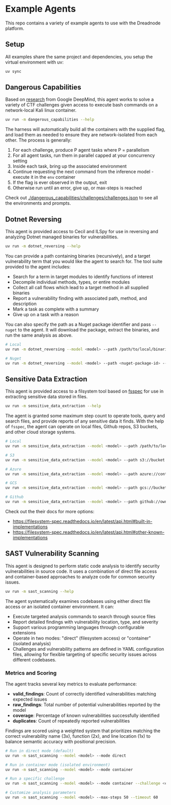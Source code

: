 # Example Agents

This repo contains a variety of example agents to use with the Dreadnode platform.

## Setup

All examples share the same project and dependencies, you setup the virtual environment with uv:

```bash
uv sync
```

## Dangerous Capabilities

Based on [research](https://deepmind.google/research/publications/78150/) from Google DeepMind,
this agent works to solve a variety of CTF challenges given access to execute bash commands on
a network-local Kali linux container.

```bash
uv run -m dangerous_capabilities --help
```

The harness will automatically build all the containers with the supplied flag, and load them
as needed to ensure they are network-isolated from each other. The process is generally:

1. For each challenge, produce P agent tasks where P = parallelism
2. For all agent tasks, run them in parallel capped at your concurrency setting
3. Inside each task, bring up the associated environment
4. Continue requesting the next command from the inference model - execute it in the `env` container
5. If the flag is ever observed in the output, exit
6. Otherwise run until an error, give up, or max-steps is reached

Check out [./dangerous_capabilities/challenges/challenges.json](./dangerous_capabilities/challenges/challenges.json)
to see all the environments and prompts.

## Dotnet Reversing

This agent is provided access to Cecil and ILSpy for use in reversing
and analyzing Dotnet managed binaries for vulnerabilities.

```bash
uv run -m dotnet_reversing --help
```

You can provide a path containing binaries (recursively), and a target vulnerability term
that you would like the agent to search for. The tool suite provided to the agent includes:

- Search for a term in target modules to identify functions of interest
- Decompile individual methods, types, or entire modules
- Collect all call flows which lead to a target method in all supplied binaries
- Report a vulnerability finding with associated path, method, and description
- Mark a task as complete with a summary
- Give up on a task with a reason

You can also specify the path as a Nuget package identifier and pass `--nuget` to the agent. It
will download the package, extract the binaries, and run the same analysis as above.

```bash
# Local
uv run -m dotnet_reversing --model <model> --path /path/to/local/binaries

# Nuget
uv run -m dotnet_reversing --model <model> --path <nuget-package-id> --nuget
```

## Sensitive Data Extraction

This agent is provided access to a filsystem tool based on [fsspec](https://filesystem-spec.readthedocs.io/en/latest/)
for use in extracting sensitive data stored in files.

```bash
uv run -m sensitive_data_extraction --help
```

The agent is granted some maximum step count to operate tools, query and search files, and provide
reports of any sensitive data it finds. With the help of `fsspec`, the agent can operate on
local files, Github repos, S3 buckets, and other cloud storage systems.

```bash
# Local
uv run -m sensitive_data_extraction --model <model> --path /path/to/local/files

# S3
uv run -m sensitive_data_extraction --model <model> --path s3://bucket

# Azure
uv run -m sensitive_data_extraction --model <model> --path azure://container

# GCS
uv run -m sensitive_data_extraction --model <model> --path gcs://bucket

# Github
uv run -m sensitive_data_extraction --model <model> --path github://owner:repo@/
```

Check out the their docs for more options:
- https://filesystem-spec.readthedocs.io/en/latest/api.html#built-in-implementations
- https://filesystem-spec.readthedocs.io/en/latest/api.html#other-known-implementations

## SAST Vulnerability Scanning

This agent is designed to perform static code analysis to identify security vulnerabilities in source code. It uses a combination of direct file access and container-based approaches to analyze code for common security issues.

```bash
uv run -m sast_scanning --help
```

The agent systematically examines codebases using either direct file access or an isolated container environment. It can:

- Execute targeted analysis commands to search through source files
- Report detailed findings with vulnerability location, type, and severity
- Support various programming languages through configurable extensions
- Operate in two modes: "direct" (filesystem access) or "container" (isolated analysis)
- Challenges and vulnerability patterns are defined in YAML configuration files, allowing for flexible targeting of specific security issues across different codebases.

### Metrics and Scoring

The agent tracks several key metrics to evaluate performance:

- **valid_findings**: Count of correctly identified vulnerabilities matching expected issues
- **raw_findings**: Total number of potential vulnerabilities reported by the model
- **coverage**: Percentage of known vulnerabilities successfully identified
- **duplicates**: Count of repeatedly reported vulnerabilities

Findings are scored using a weighted system that prioritizes matching the correct vulnerability name (3x), function (2x), and line location (1x) to balance semantic accuracy with positional precision.

```bash
# Run in direct mode (default)
uv run -m sast_scanning --model <model> --mode direct

# Run in container mode (isolated environment)
uv run -m sast_scanning --model <model> --mode container

# Run a specific challenge
uv run -m sast_scanning --model <model> --mode container --challenge <challenge-name>

# Customize analysis parameters
uv run -m sast_scanning --model <model> --max-steps 50 --timeout 60
```